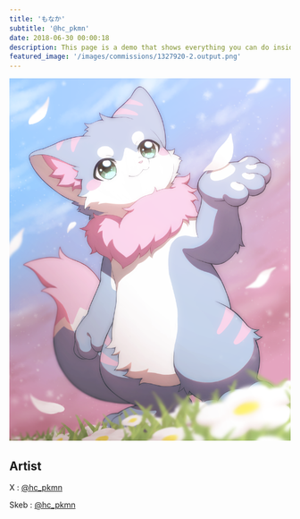 ```yaml
---
title: 'もなか'
subtitle: '@hc_pkmn'
date: 2018-06-30 00:00:18
description: This page is a demo that shows everything you can do inside portfolio and blog posts.
featured_image: '/images/commissions/1327920-2.output.png'
---
```


![](/images/commissions/1327920-2.output.png)

## Artist

X : [@hc_pkmn](https://twitter.com/hc_pkmn)

Skeb : [@hc_pkmn](https://skeb.jp/@hc_pkmn)